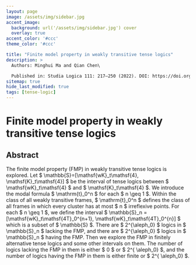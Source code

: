 ```yaml
---
layout: page
image: /assets/img/sidebar.jpg
accent_image:
  background: url('/assets/img/sidebar.jpg') cover
  overlay: true
accent_color: '#ccc'
theme_color: '#ccc'

title: "Finite model property in weakly transitive tense logics"
description: >
  Authors: Minghui Ma and Qian Chen\

  Published in: Studia Logica 111: 217–250 (2022). DOI: https://doi.org/10.1007/s11225-022-10027-0
sitemap: true
hide_last_modified: true
tags: [tense-logic]
---
```


# Finite model property in weakly transitive tense logics

## Abstract

The finite model property (FMP) in weakly transitive tense logics is explored.
Let $ \mathbb{S}=[\mathsf{wK}_t\mathsf{4}, \mathsf{K}_t\mathsf{4}] $ be the interval of tense logics between
$ \mathsf{wK}_t\mathsf{4} $ and $ \mathsf{K}_t\mathsf{4} $.
We introduce the modal formula $ \mathrm{t}_0^n $ for each $ n \geq 1 $.
Within the class of all weakly transitive frames, $ \mathrm{t}_0^n $ defines the class of all frames in which
every cluster has at most $ n $ irreflexive points.
For each $ n \geq 1 $, we define the interval
$ \mathbb{S}_n = [\mathsf{wK}_t\mathsf{4T}_0^{n+1}, \mathsf{wK}_t\mathsf{4T}_0^{n}] $
which is a subset of $ \mathbb{S} $.
There are $ 2^{\aleph_0} $ logics in $ \mathbb{S}_n $ lacking the FMP,
and there are $ 2^{\aleph_0} $ logics in $ \mathbb{S}_n $ having the FMP.
Then we explore the FMP in finitely alternative tense logics and some other intervals on them.
The number of logics lacking the FMP in them is either $ 0 $ or $ 2^{ \aleph_0} $,
and the number of logics having the FMP in them is either finite or $ 2^{ \aleph_0} $.

